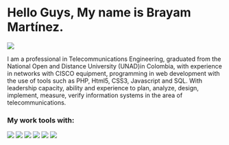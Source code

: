 # Hello Guys, My name is Brayam Martínez.

![](https://cdn-icons-png.flaticon.com/512/1488/1488581.png)

I am a professional in Telecommunications Engineering, graduated from the National Open and Distance University (UNAD)in Colombia, with experience in networks with CISCO equipment, programming in web development with the use of tools such as PHP, Html5, CSS3, Javascript and SQL. With leadership capacity, ability and experience to plan, analyze, design, implement, measure, verify information systems in the area of ​​telecommunications.

### My work tools with:

![](https://cdn.iconscout.com/icon/free/png-256/php-27-226042.png) ![](https://images.vexels.com/media/users/3/166477/isolated/lists/9bb722f0e85ddbc1ce0f064534fd2311-icono-del-lenguaje-de-programacion-python.png) ![](https://cdn.iconscout.com/icon/free/png-256/javascript-2752148-2284965.png) ![](https://findicons.com/files/icons/2420/coded/256/sql.png) ![](https://cdn.iconscout.com/icon/free/png-256/mysql-3521596-2945040.png) ![](https://cdn.iconscout.com/icon/free/png-256/bootstrap-7-1175254.png)


